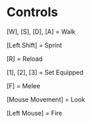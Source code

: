 # Controls

[W], [S], [D], [A] = Walk

[Left Shift] = Sprint

[R] = Reload

[1], [2], [3] = Set Equipped

[F] = Melee

[Mouse Movement] = Look

[Left Mouse] = Fire